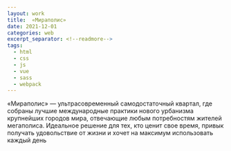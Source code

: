 ```yaml
---
layout: work
title:  «Мираполис»
date: 2021-12-01
categories: web
excerpt_separator: <!--readmore-->
tags:
  - html
  - css
  - js
  - vue
  - sass
  - webpack
---
```

«Мираполис» — ультрасовременный самодостаточный квартал, где собраны лучшие международные практики нового урбанизма крупнейших городов мира, отвечающие любым потребностям жителей мегаполиса. Идеальное решение для тех, кто ценит свое время, привык получать удовольствие от жизни и хочет на максимум использовать каждый день

<!--readmore-->